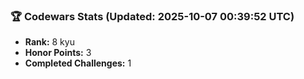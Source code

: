 ### 🏆 Codewars Stats (Updated: 2025-10-07 00:39:52 UTC)

- **Rank:** 8 kyu
- **Honor Points:** 3
- **Completed Challenges:** 1

